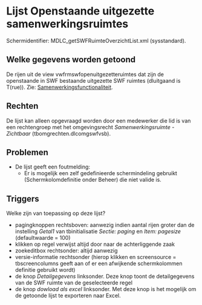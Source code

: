 # Lijst Openstaande uitgezette samenwerkingsruimtes

Schermidentifier: MDLC_getSWFRuimteOverzichtList.xml (sysstandard).

## Welke gegevens worden getoond

De rijen uit de view vwfrmswfopenuitgezetteruimtes dat zijn de openstaande in SWF bestaande uitgezette SWF ruimtes (dluitgaand is T(rue)).
Zie: [Samenwerkingsfunctionaliteit](/docs/instellen_inrichten/samenwerkingsfunctionaliteit.md).

## Rechten

De lijst kan alleen opgevraagd worden door een medewerker die lid is van een rechtengroep met het omgevingsrecht *Samenwerkingsruimte - Zichtbaar* (tbomgrechten.dlcomgswfvsb).

## Problemen

  * De lijst geeft een foutmelding:
    * Er is mogelijk een zelf gedefinieerde schermindeling gebruikt (Schermkolomdefinitie onder Beheer) die niet valide is.

## Triggers

Welke zijn van toepassing op deze lijst?

  * pagingknoppen rechtsboven: aanwezig indien aantal rijen groter dan de instelling *Getal1* van tbinitialisatie *Sectie: paging* en *Item: pagesize* (defaultwaarde = 100)
  * klikken op regel verwijst altijd door naar de achterliggende zaak
  * zoekeditbox rechtsonder: altijd aanwezig
  * versie-informatie rechtsonder (hierop klikken en screensource = tbscreencolumns geeft aan of er een afwijkende schermkolommen definitie gebruikt wordt)
  * de knop *Detailgegevens* linksonder. Deze knop toont de detailgegevens van de SWF ruimte van de geselecteerde regel
  * de knop *dowload als excel* linksonder. Met deze knop is het mogelijk om de getoonde lijst te exporteren naar Excel.

